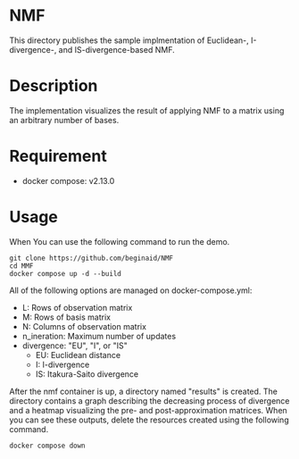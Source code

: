 # NMF
This directory publishes the sample implmentation of Euclidean-, I-divergence-, and IS-divergence-based NMF.

# Description
The implementation visualizes the result of applying NMF to a matrix using an arbitrary number of bases.

# Requirement
- docker compose: v2.13.0

# Usage
When
You can use the following command to run the demo.
```
git clone https://github.com/beginaid/NMF
cd MMF
docker compose up -d --build
```
All of the following options are managed on docker-compose.yml:
- L: Rows of observation matrix
- M: Rows of basis matrix
- N: Columns of observation matrix
- n_ineration: Maximum number of updates
- divergence: "EU", "I", or "IS"
  - EU: Euclidean distance
  - I: I-divergence
  - IS: Itakura-Saito divergence

After the nmf container is up, a directory named "results" is created.
The directory contains a graph describing the decreasing process of divergence and a heatmap visualizing the pre- and post-approximation matrices.
When you can see these outputs, delete the resources created using the following command.
```
docker compose down
```
